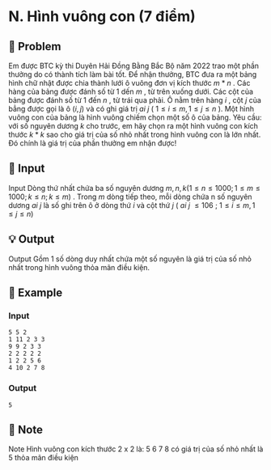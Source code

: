 # N. Hình vuông con (7 điểm)

## 📖 Problem

Em được BTC kỳ thi Duyên Hải Đồng Bằng Bắc Bộ năm 2022 trao một phần thưởng do có thành tích làm bài tốt.
Để nhận thưởng, BTC đưa ra một bảng hình chữ nhật được chia thành lưới ô vuông đơn vị kích thước
$m*n$
. Các hàng của bảng được đánh số từ
$1$
dến
$m$
, từ trên xuống dưới. Các cột của bảng được đánh số từ
$1$
đến
$n$
, từ trái qua phải. Ô nằm trên hàng
$i$
, cột
$j$
của bẳng được gọi là ô
$(i,j)$
và có ghi giá trị
$ai$
$j$
(
$1 ≤i≤m, 1 ≤j≤n$
). Một hình vuông con của bảng là hình vuông chiếm chọn một số ô của bảng.
Yêu cầu:
với số nguyên dương
$k$
cho trước, em hãy chọn ra một hình vuông con kích thước
$k*k$
sao cho giá trị của số nhỏ nhất trong hình vuông con là lớn nhất. Đó chính là giá trị của phần thưởng em nhận được!


## 🧩 Input

Input
Dòng thứ nhất chứa ba số nguyên dương
$m,n,k(1 ≤n≤ 1000;1 ≤m≤ 1000;k≤n;k≤m)$
. Trong
$m$
dòng tiếp theo, mỗi dòng chứa n số nguyên dương
$ai$
$j$
là số ghi trên ô ở dòng thứ
$i$
và cột thứ
$j$
(
$ai$
$j$
$≤ 106$
;
$1 ≤i≤m, 1 ≤j≤n)$


## 💡 Output

Output
Gồm 1 số dòng duy nhất chứa một số nguyên là giá trị của số nhỏ nhất trong hình vuông thỏa mãn điều kiện.


## 🧠 Example

### Input

```text
5 5 2
1 11 2 3 3
9 9 2 3 3
2 2 2 2 2
1 2 2 5 6
4 10 2 7 8
```

### Output

```text
5
```



## 📝 Note

Note
Hình vuông con kích thước 2 x 2 là:
5 6
7 8
có giá trị của số nhỏ nhất là 5 thỏa mãn điều kiện

